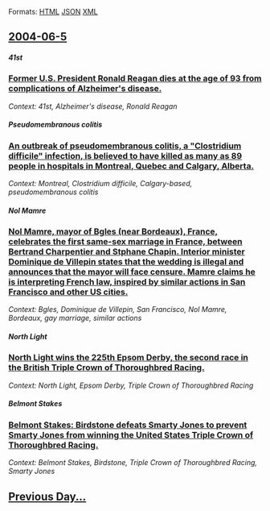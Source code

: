 
Formats: [HTML](2004/06/5/index.html)  [JSON](2004/06/5/index.json)  [XML](2004/06/5/index.xml)  

## [2004-06-5](/news/2004/06/5/index.md)

##### 41st
### [ Former U.S. President Ronald Reagan dies at the age of 93 from complications of Alzheimer's disease. ](/news/2004/06/5/former-u-s-president-ronald-reagan-dies-at-the-age-of-93-from-complications-of-alzheimer-s-disease.md)
_Context: 41st, Alzheimer's disease, Ronald Reagan_

##### Pseudomembranous colitis
### [ An outbreak of pseudomembranous colitis, a "Clostridium difficile" infection, is believed to have killed as many as 89 people in hospitals in Montreal, Quebec and Calgary, Alberta. ](/news/2004/06/5/an-outbreak-of-pseudomembranous-colitis-a-clostridium-difficile-infection-is-believed-to-have-killed-as-many-as-89-people-in-hospitals.md)
_Context: Montreal, Clostridium difficile, Calgary-based, pseudomembranous colitis_

##### Nol Mamre
### [ Nol Mamre, mayor of Bgles (near Bordeaux), France, celebrates the first same-sex marriage in France, between Bertrand Charpentier and Stphane Chapin. Interior minister Dominique de Villepin states that the wedding is illegal and announces that the mayor will face censure. Mamre claims he is interpreting French law, inspired by similar actions in San Francisco and other US cities. ](/news/2004/06/5/noel-mamere-mayor-of-begles-near-bordeaux-france-celebrates-the-first-same-sex-marriage-in-france-between-bertrand-charpentier-and-st.md)
_Context: Bgles, Dominique de Villepin, San Francisco, Nol Mamre, Bordeaux, gay marriage, similar actions_

##### North Light
### [ North Light wins the 225th Epsom Derby, the second race in the British Triple Crown of Thoroughbred Racing. ](/news/2004/06/5/north-light-wins-the-225th-epsom-derby-the-second-race-in-the-british-triple-crown-of-thoroughbred-racing.md)
_Context: North Light, Epsom Derby, Triple Crown of Thoroughbred Racing_

##### Belmont Stakes
### [ Belmont Stakes: Birdstone defeats Smarty Jones to prevent Smarty Jones from winning the United States Triple Crown of Thoroughbred Racing. ](/news/2004/06/5/belmont-stakes-birdstone-defeats-smarty-jones-to-prevent-smarty-jones-from-winning-the-united-states-triple-crown-of-thoroughbred-racing.md)
_Context: Belmont Stakes, Birdstone, Triple Crown of Thoroughbred Racing, Smarty Jones_

## [Previous Day...](/news/2004/06/4/index.md)

